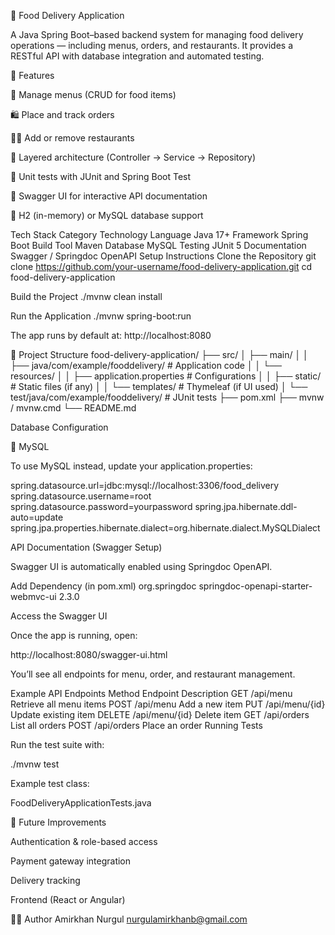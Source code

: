 🍔 Food Delivery Application

A Java Spring Boot–based backend system for managing food delivery operations — including menus, orders, and restaurants.
It provides a RESTful API with database integration and automated testing.

🚀 Features

🧾 Manage menus (CRUD for food items)

🛍️ Place and track orders

👨‍🍳 Add or remove restaurants

🧠 Layered architecture (Controller → Service → Repository)

🧪 Unit tests with JUnit and Spring Boot Test

📘 Swagger UI for interactive API documentation

💾 H2 (in-memory) or MySQL database support

Tech Stack
Category	Technology
Language	Java 17+
Framework	Spring Boot
Build Tool	Maven
Database	MySQL
Testing	JUnit 5
Documentation	Swagger / Springdoc OpenAPI
 Setup Instructions
 Clone the Repository
git clone https://github.com/your-username/food-delivery-application.git
cd food-delivery-application

Build the Project
./mvnw clean install

Run the Application
./mvnw spring-boot:run


The app runs by default at:
http://localhost:8080

🧩 Project Structure
food-delivery-application/
├── src/
│   ├── main/
│   │   ├── java/com/example/fooddelivery/   # Application code
│   │   └── resources/
│   │       ├── application.properties       # Configurations
│   │       ├── static/                      # Static files (if any)
│   │       └── templates/                   # Thymeleaf (if UI used)
│   └── test/java/com/example/fooddelivery/  # JUnit tests
├── pom.xml
├── mvnw / mvnw.cmd
└── README.md

Database Configuration

🐬 MySQL

To use MySQL instead, update your application.properties:

spring.datasource.url=jdbc:mysql://localhost:3306/food_delivery
spring.datasource.username=root
spring.datasource.password=yourpassword
spring.jpa.hibernate.ddl-auto=update
spring.jpa.properties.hibernate.dialect=org.hibernate.dialect.MySQLDialect

 API Documentation (Swagger Setup)

Swagger UI is automatically enabled using Springdoc OpenAPI.

Add Dependency (in pom.xml)
<dependency>
    <groupId>org.springdoc</groupId>
    <artifactId>springdoc-openapi-starter-webmvc-ui</artifactId>
    <version>2.3.0</version>
</dependency>

 Access the Swagger UI

Once the app is running, open:

 http://localhost:8080/swagger-ui.html

You’ll see all endpoints for menu, order, and restaurant management.

Example API Endpoints
Method	Endpoint	Description
GET	/api/menu	Retrieve all menu items
POST	/api/menu	Add a new item
PUT	/api/menu/{id}	Update existing item
DELETE	/api/menu/{id}	Delete item
GET	/api/orders	List all orders
POST	/api/orders	Place an order
Running Tests

Run the test suite with:

./mvnw test


Example test class:

FoodDeliveryApplicationTests.java

🧠 Future Improvements

Authentication & role-based access

Payment gateway integration

Delivery tracking

Frontend (React or Angular)

👩‍💻 Author
Amirkhan Nurgul
nurgulamirkhanb@gmail.com

